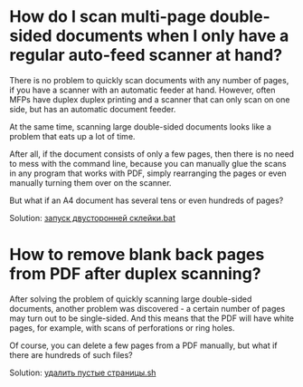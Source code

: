 # How do I scan multi-page double-sided documents when I only have a regular auto-feed scanner at hand?

There is no problem to quickly scan documents with any number of pages, if you have a scanner with an automatic feeder at hand. However, often MFPs have duplex duplex printing and a scanner that can only scan on one side, but has an automatic document feeder.

At the same time, scanning large double-sided documents looks like a problem that eats up a lot of time.

After all, if the document consists of only a few pages, then there is no need to mess with the command line, because you can manually glue the scans in any program that works with PDF, simply rearranging the pages or even manually turning them over on the scanner.

But what if an A4 document has several tens or even hundreds of pages?

Solution: [запуск двусторонней склейки.bat](https://github.com/empenoso/Double-sided-pages/blob/main/%D0%B7%D0%B0%D0%BF%D1%83%D1%81%D0%BA%20%D0%B4%D0%B2%D1%83%D1%81%D1%82%D0%BE%D1%80%D0%BE%D0%BD%D0%BD%D0%B5%D0%B9%20%D1%81%D0%BA%D0%BB%D0%B5%D0%B9%D0%BA%D0%B8.bat)

# How to remove blank back pages from PDF after duplex scanning?

After solving the problem of quickly scanning large double-sided documents, another problem was discovered - a certain number of pages may turn out to be single-sided. And this means that the PDF will have white pages, for example, with scans of perforations or ring holes.

Of course, you can delete a few pages from a PDF manually, but what if there are hundreds of such files?

Solution: [удалить пустые страницы.sh](https://github.com/empenoso/Double-sided-pages/blob/main/%D1%83%D0%B4%D0%B0%D0%BB%D0%B8%D1%82%D1%8C%20%D0%BF%D1%83%D1%81%D1%82%D1%8B%D0%B5%20%D1%81%D1%82%D1%80%D0%B0%D0%BD%D0%B8%D1%86%D1%8B.sh)